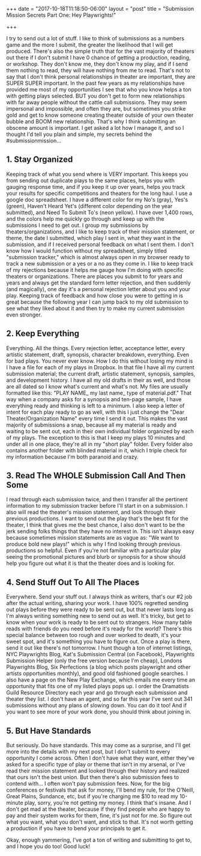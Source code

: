 +++
date = "2017-10-18T11:18:50-06:00"
layout = "post"
title = "Submission Mission Secrets Part One: Hey Playwrights!"

+++

I try to send out a lot of stuff. I like to think of submissions as a numbers game and the more I submit, the greater the likelihood that I will get produced. There's also the simple truth that for the vast majority of theaters out there if I don't submit I have 0 chance of getting a production, reading, or workshop. They don't know me, they don't know my play, and if I send them nothing to read, they will have nothing from me to read. That's not to say that I don't think personal relationships in theater are important, they are SUPER SUPER important. In the past few years as my relationships have provided me most of my opportunities I see that who you know helps a ton with getting plays selected. BUT you don't get to form new relationships with far away people without the cattle call submissions. They may seem impersonal and impossible, and often they are, but sometimes you strike gold and get to know someone creating theater outside of your own theater bubble and BOOM new relationship. That's why I think submitting an obscene amount is important. I get asked a lot how I manage it, and so I thought I'd tell you plain and simple, my secrets behind the #submissionmission...

## 1. Stay Organized

Keeping track of what you send where is VERY important. This keeps you from sending out duplicate plays to the same places, helps you with gauging response time, and if you keep it up over years, helps you track your results for specific competitions and theaters for the long haul. I use a google doc spreadsheet. I have a different color for my No's (gray), Yes's (green), Haven't Heard Yet's (different color depending on the year submitted), and Need To Submit To's (neon yellow). I have over 1,400 rows, and the colors help me quickly go through and keep up with the submissions I need to get out. I group my submissions by theaters/organizations, and I like to keep track of their mission statement, or theme, the date I submitted, which play I sent in, what they want in the submission, and if I received personal feedback on what I sent them. I don't know how I would function without my spreadsheet, simply titled "submission tracker," which is almost always open in my browser ready to track a new submission or a yes or a no as they come in. I like to keep track of my rejections because it helps me gauge how I'm doing with specific theaters or organizations. There are places you submit to for years and years and always get the standard form letter rejection, and then suddenly (and magically), one day it's a personal rejection letter about you and your play. Keeping track of feedback and how close you were to getting in is great because the following year I can jump back to my old submission to see what they liked about it and then try to make my current submission even stronger.

## 2. Keep Everything

Everything. All the things. Every rejection letter, acceptance letter, every artistic statement, draft, synopsis, character breakdown, everything. Even for bad plays. You never ever know. How I do this without losing my mind is I have a file for each of my plays in Dropbox. In that file I have all my current submission material; the current draft, artistic statement, synopsis, samples, and development history. I have all my old drafts in their as well, and those are all dated so I know what's current and what's not. My files are usually formatted like this: "PLAY NAME_ my last name_ type of material.pdf." That way when a company asks for a synopsis and ten-page sample, I have everything ready and thinking is left to a minimum. I also keep a letter of intent for each play ready to go as well, with this I just change the "Dear Theater/Organization Name" every time I send it out. This makes the vast majority of submissions a snap, because all my material is ready and waiting to be sent out, each in their own individual folder organized by each of my plays. The exception to this is that I keep my plays 10 minutes and under all in one place, they're all in my "short play" folder. Every folder also contains another folder with blinded material in it, which I triple check for my information because I'm both paranoid and crazy.

## 3. Read The WHOLE Submission Call And Then Some

I read through each submission twice, and then I transfer all the pertinent information to my submission tracker before I'll start in on a submission. I also will read the theater's mission statement, and look through their previous productions. I want to send out the play that's the best fit for the theater, I think that gives me the best chance, I also don't want to be the jerk sending folks things that they have no interest in. This isn't always easy because sometimes mission statements are as vague as: "We want to produce bold new plays!" which is why I find looking through previous productions so helpful. Even if you're not familiar with a particular play seeing the promotional pictures and blurb or synopsis for a show should help you figure out what it is that the theater does and is looking for.

## 4. Send Stuff Out To All The Places

Everywhere. Send your stuff out. I always think as writers, that's our #2 job after the actual writing, sharing your work. I have 100% regretted sending out plays before they were ready to be sent out, but that never lasts long as I'm always writing something new to send out as well. It's tricky, but get to know when your work is ready to be sent out to strangers. How many table reads with friends do you need before it's ready for the world? There's this special balance between too rough and over worked to death, it's your sweet spot, and it's something you have to figure out. Once a play is there, send it out like there's not tomorrow. I hunt though a ton of internet listings, NYC Playwrights Blog, Kat's Submission Central (on Facebook), Playwrights Submission Helper (only the free version because I'm cheap), Londons Playwrights Blog, Six Perfections (a blog which posts playwright and other artists opportunities monthly), and good old fashioned google searches. I also have a page on the New Play Exchange, which emails me every time an opportunity that fits one of my listed plays pops up. I order the Dramatists Guild Resource Directory each year and go through each submission and theater they list. I don't have an agent, and so far this year I've sent out 341 submissions without any plans of slowing down. You can do it too! And if you want to see more of your work done, you should think about joining in.

## 5. But Have Standards

But seriously. Do have standards. This may come as a surprise, and I'll get more into the details with my next post, but I don't submit to every opportunity I come across. Often I don't have what they want, either they've asked for a specific type of play or theme that isn't in my arsenal, or I've read their mission statement and looked through their history and realized that ours isn't the best union. But then there's also submission fees to contend with... I often won't pay submission fees. Now, for the big conferences or festivals that ask for money, I'll bend my rule, for the O'Neill, Great Plains, Sundance, etc, but if you're charging me $10 to read my 10-minute play, sorry, you're not getting my money. I think that's insane. And I don't get mad at the theater, because if they find people who are happy to pay and their system works for them, fine, it's just not for me. So figure out what you want, what you don't want, and stick to that. It's not worth getting a production if you have to bend your principals to get it. 

Okay, enough yammering, I've got a ton of writing and submitting to get to, and I hope you do too! Good luck!